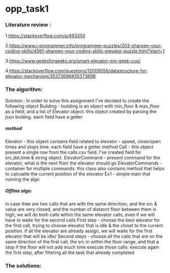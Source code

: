 # opp_task1

### Literature review :
1.https://stackoverflow.com/a/493350

2.https://www.i-programmer.info/programmer-puzzles/203-sharpen-your-coding-skills/4561-sharpen-your-coding-skills-elevator-puzzle.html?start=1

3.https://www.geeksforgeeks.org/smart-elevator-pro-geek-cup/

4.https://stackoverflow.com/questions/12009556/datastructure-for-elevator-mechanism/35373696#35373696

### The algorithm:
Solution :
In order to solve this assignment I've decided to create the following object
Building - building is an object with min_floor & max_floor as a field, and a list of Elevator object. this object created by parsing the json bulding. each field have a getter 

##### method

Elevator - this object contains field related to elevator - speed, close/open times and stops time. each field have a getter method
Call - this object present a single row from the calls.csv field. I've created field for src,dst,time & string object.
ElevatorCommand - present command for the elevator, what is the next floor the elevator should go
ElevatorCommands - container for multiple commands. this class also contains method that helps to calcualte the current position of the elevator
Ex1 - simple main that running the algo

##### Offline algo:

in case thee are two calls that are with the same direcition, and the src & value are very closed, and the number of distanct floor between them is high,
we will do both calls within the same elevator calls, even if we will have to waite for the second calls
First step - choose the best elevator for the first call, trying to choose elevator that is idle & the closet to the current position.
    if all the elevator are already assign, we will waite for the first elevator that will be idle/
    Second steps - choose all the calls that are on the same direction of the first call, the src in within the floor range, and that a stop if the floor will not add much time
    execute those calls.
    execute again the first step, after filteting all the task that already completed
    
### The solutions:

    
    
